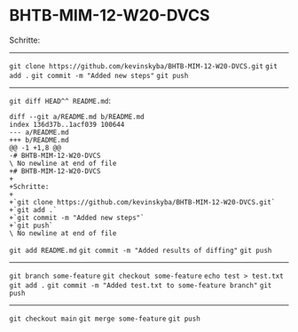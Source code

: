 # BHTB-MIM-12-W20-DVCS

Schritte:


---


`git clone https://github.com/kevinskyba/BHTB-MIM-12-W20-DVCS.git`
`git add .`
`git commit -m "Added new steps"`
`git push`


---


`git diff HEAD^^ README.md`:
```
diff --git a/README.md b/README.md
index 136d37b..1acf039 100644
--- a/README.md
+++ b/README.md
@@ -1 +1,8 @@
-# BHTB-MIM-12-W20-DVCS
\ No newline at end of file
+# BHTB-MIM-12-W20-DVCS
+
+Schritte:
+
+`git clone https://github.com/kevinskyba/BHTB-MIM-12-W20-DVCS.git`
+`git add .`
+`git commit -m "Added new steps"`
+`git push`
\ No newline at end of file
```
`git add README.md`
`git commit -m "Added results of diffing"`
`git push`


---


`git branch some-feature`
`git checkout some-feature`
`echo test > test.txt`
`git add .`
`git commit -m "Added test.txt to some-feature branch"`
`git push`


---


`git checkout main`
`git merge some-feature`
`git push`